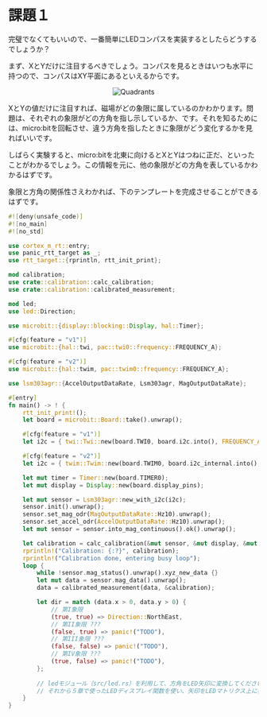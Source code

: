 <!-- # Take 1 -->

# 課題１

<!-- What's the simplest way in which we can implement the LED compass, even if it's not perfect? -->

完璧でなくてもいいので、一番簡単にLEDコンパスを実装するとしたらどうするでしょうか？

<!-- For starters, we'd only care about the X and Y components of the magnetic field because when you
look at a compass you always hold it in horizontal position and thus the compass is in the XY plane. -->

まず、XとYだけに注目するべきでしょう。コンパスを見るときはいつも水平に持つので、コンパスはXY平面にあるといえるからです。

<p align="center">
<img class="white_bg" title="Quadrants" src="../assets/quadrants.png">
</p>

<!-- If we only looked at the signs of the X and Y components we could determine to which quadrant the
magnetic field belongs to. Now the question of course is which direction (north, north-east, etc.)
do the 4 quadrants represent. In order to figure this out we can just rotate the micro:bit and observe
how the quadrant changes whenever we point in another direction. -->

XとYの値だけに注目すれば、磁場がどの象限に属しているのかわかります。問題は、それぞれの象限がどの方角を指し示しているか、です。それを知るためには、micro:bitを回転させ、違う方角を指したときに象限がどう変化するかを見ればいいです。

<!-- After experimenting a bit we can find out that if we point the micro:bit in e.g. north-east direction,
both the X and the Y component are always positive. Based on this information you should be able to
figure out which direction the other quadrants represent. -->

しばらく実験すると、micro:bitを北東に向けるとXとYはつねに正だ、といったことがわかるでしょう。この情報を元に、他の象限がどの方角を表しているかわかるはずです。

<!-- Once you figured out the relation between quadrant and direction you should be able to
complete the template from below. -->

象限と方角の関係性さえわかれば、下のテンプレートを完成させることができるはずです。

```rust
#![deny(unsafe_code)]
#![no_main]
#![no_std]

use cortex_m_rt::entry;
use panic_rtt_target as _;
use rtt_target::{rprintln, rtt_init_print};

mod calibration;
use crate::calibration::calc_calibration;
use crate::calibration::calibrated_measurement;

mod led;
use led::Direction;

use microbit::{display::blocking::Display, hal::Timer};

#[cfg(feature = "v1")]
use microbit::{hal::twi, pac::twi0::frequency::FREQUENCY_A};

#[cfg(feature = "v2")]
use microbit::{hal::twim, pac::twim0::frequency::FREQUENCY_A};

use lsm303agr::{AccelOutputDataRate, Lsm303agr, MagOutputDataRate};

#[entry]
fn main() -> ! {
    rtt_init_print!();
    let board = microbit::Board::take().unwrap();

    #[cfg(feature = "v1")]
    let i2c = { twi::Twi::new(board.TWI0, board.i2c.into(), FREQUENCY_A::K100) };

    #[cfg(feature = "v2")]
    let i2c = { twim::Twim::new(board.TWIM0, board.i2c_internal.into(), FREQUENCY_A::K100) };

    let mut timer = Timer::new(board.TIMER0);
    let mut display = Display::new(board.display_pins);

    let mut sensor = Lsm303agr::new_with_i2c(i2c);
    sensor.init().unwrap();
    sensor.set_mag_odr(MagOutputDataRate::Hz10).unwrap();
    sensor.set_accel_odr(AccelOutputDataRate::Hz10).unwrap();
    let mut sensor = sensor.into_mag_continuous().ok().unwrap();

    let calibration = calc_calibration(&mut sensor, &mut display, &mut timer);
    rprintln!("Calibration: {:?}", calibration);
    rprintln!("Calibration done, entering busy loop");
    loop {
        while !sensor.mag_status().unwrap().xyz_new_data {}
        let mut data = sensor.mag_data().unwrap();
        data = calibrated_measurement(data, &calibration);

        let dir = match (data.x > 0, data.y > 0) {
            // 第I象限
            (true, true) => Direction::NorthEast,
            // 第II象限 ???
            (false, true) => panic!("TODO"),
            // 第III象限 ???
            (false, false) => panic!("TODO"),
            // 第IV象限 ???
            (true, false) => panic!("TODO"),
        };
			
        // ledモジュール（src/led.rs）を利用して、方角をLED矢印に変換してください。
        // それから５章で使ったLEDディスプレイ関数を使い、矢印をLEDマトリクス上に表示してください。
    }
}
```
